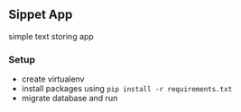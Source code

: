 ## Sippet App

simple text storing app


### Setup
-  create virtualenv
- install packages using `pip install -r requirements.txt`
- migrate database and run
